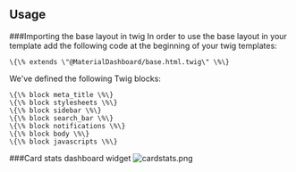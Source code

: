 ## Usage
###Importing the base layout in twig
In order to use the base layout in your template add the following code at the beginning of your twig templates:

    \{\% extends \"@MaterialDashboard/base.html.twig\" \%\}
    

We've defined the following Twig blocks:

    \{\% block meta_title \%\}
    \{\% block stylesheets \%\}
    \{\% block sidebar \%\}
	\{\% block search_bar \%\}
    \{\% block notifications \%\}
    \{\% block body \%\}
    \{\% block javascripts \%\}
   
###Card stats dashboard widget
![cardstats.png]({{site.baseurl}}/cardstats.png)
